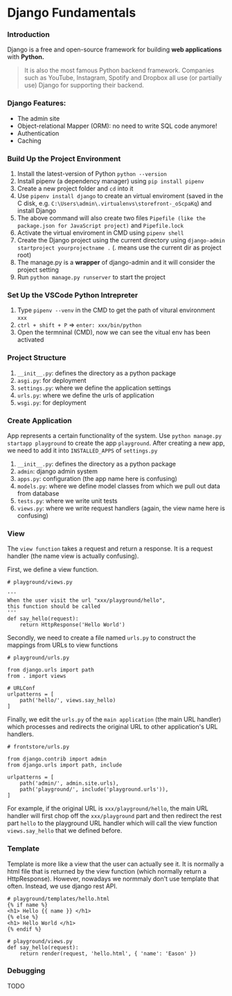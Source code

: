 # Django Fundamentals

### Introduction
Django is a free and open-source framework for building **web applications** with **Python.** 

> It is also the most famous Python backend framework. Companies such as YouTube, Instagram, Spotify and Dropbox all use (or partially use) Django for supporting their backend.

### Django Features:
- The admin site
- Object-relational Mapper (ORM): no need to write SQL code anymore!
- Authentication
- Caching

### Build Up the Project Environment
1. Install the latest-version of Python ```python --version```
2. Install pipenv (a dependency manager) using ```pip install pipenv```
3. Create a new project folder and ```cd``` into it
4. Use ```pipenv install django``` to create an virtual enviroment (saved in the C disk, e.g.  ```C:\Users\admin\.virtualenvs\storefront-_oScpaKq```) and install Django
5. The above command will also create two files ```Pipefile (like the package.json for JavaScript project)``` and ```Pipefile.lock```
6. Activate the virtual enviroment in CMD using ```pipenv shell```
7. Create the Django project using the current directory using ```django-admin startproject yourprojectname .``` (. means use the current dir as project root)
8. The manage.py is a **wrapper** of django-admin and it will consider the project setting
9. Run ```python manage.py runserver``` to start the project

### Set Up the VSCode Python Intrepreter
1. Type ```pipenv --venv``` in the CMD to get the path of vitural environment ```xxx```
2. ```ctrl + shift + P``` => ```enter: xxx/bin/python```
3. Open the termninal (CMD), now we can see the vitual env has been activated

### Project Structure
1. ```__init__.py```: defines the directory as a python package
2. ```asgi.py```: for deployment
3. ```settings.py```: where we define the application settings
4. ```urls.py```: where we define the urls of application
5. ```wsgi.py```: for deployment

### Create Application
App represents a certain functionality of the system. Use ```python manage.py startapp playground``` to create the app ```playground```. After creating a new app, we need to add it into ```INSTALLED_APPS``` of ```settings.py```

1. ```__init__.py```: defines the directory as a python package
2. ```admin```: django admin system
3. ```apps.py```: configuration (the app name here is confusing)
4. ```models.py```: where we define model classes from which we pull out data from database
5. ```tests.py```: where we write unit tests
6. ```views.py```: where we write request handlers (again, the view name here is confusing)

### View
The ```view function``` takes a request and return a response. It is a request handler (the name view is actually confusing).

First, we define a view function.
```python3
# playground/views.py

'''
When the user visit the url "xxx/playground/hello",
this function should be called
'''
def say_hello(request):
    return HttpResponse('Hello World')
```

Secondly, we need to create a file named ```urls.py``` to construct the mappings from URLs to view functions
```python3
# playground/urls.py

from django.urls import path
from . import views

# URLConf
urlpatterns = [
    path('hello/', views.say_hello)
]
```

Finally, we edit the ```urls.py``` of the ```main application``` (the main URL handler) which processes and redirects the original URL to other application's URL handlers.
```python3
# frontstore/urls.py

from django.contrib import admin
from django.urls import path, include

urlpatterns = [
    path('admin/', admin.site.urls),
    path('playground/', include('playground.urls')),
]
```
For example, if the original URL is ```xxx/playground/hello```, the main URL handler will first chop off the ```xxx/playground``` part and then redirect the rest part ```hello``` to the playground URL handler which will call the view function ```views.say_hello``` that we defined before. 

### Template
Template is more like a view that the user can actually see it. It is normally a html file that is returned by the view function (which normally return a HttpResponse). However, nowadays we normmaly don't use template that often. Instead, we use django rest API.

```python3
# playground/templates/hello.html
{% if name %}
<h1> Hello {{ name }} </h1>
{% else %}
<h1> Hello World </h1>
{% endif %}
```

```python3
# playground/views.py
def say_hello(request):
    return render(request, 'hello.html', { 'name': 'Eason' })
```

### Debugging
TODO




